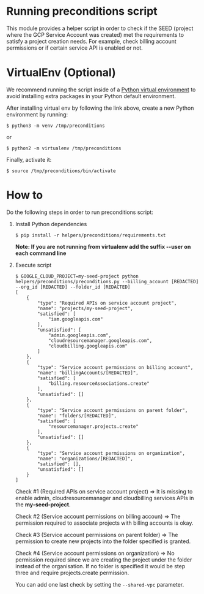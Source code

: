 # Running preconditions script
This module provides a helper script in order to check if the SEED (project where the GCP Service Account was created) met the requirements to satisfy a project creation needs. For example, check billing account permissions or if certain service API is enabled or not.


# VirtualEnv (Optional)
We recommend running the script inside of a [Python virtual environment](https://packaging.python.org/guides/installing-using-pip-and-virtual-environments/) to avoid installing extra packages in your Python default environment.

After installing virtual env by following the link above, create a new Python environment by running:
```
$ python3 -m venv /tmp/preconditions
```
or
```
$ python2 -m virtualenv /tmp/preconditions
```

Finally, activate it:
```
$ source /tmp/preconditions/bin/activate
```

# How to
Do the following steps in order to run preconditions script:

1) Install Python dependencies
    ```
    $ pip install -r helpers/preconditions/requirements.txt
    ```
    <p><b>Note: If you are not running from virtualenv add the suffix --user on each command line</b></p>
1) Execute script
    ```
    $ GOOGLE_CLOUD_PROJECT=my-seed-project python helpers/preconditions/preconditions.py --billing_account [REDACTED] --org_id [REDACTED] --folder_id [REDACTED]
    [
        {
            "type": "Required APIs on service account project",
            "name": "projects/my-seed-project",
            "satisfied": [
                "iam.googleapis.com"
            ],
            "unsatisfied": [
                "admin.googleapis.com",
                "cloudresourcemanager.googleapis.com",
                "cloudbilling.googleapis.com"
            ]
        },
        {
            "type": "Service account permissions on billing account",
            "name": "billingAccounts/[REDACTED]",
            "satisfied": [
                "billing.resourceAssociations.create"
            ],
            "unsatisfied": []
        },
        {
            "type": "Service account permissions on parent folder",
            "name": "folders/[REDACTED]",
            "satisfied": [
                "resourcemanager.projects.create"
            ],
            "unsatisfied": []
        },
        {
            "type": "Service account permissions on organization",
            "name": "organizations/[REDACTED]",
            "satisfied": [],
            "unsatisfied": []
        }
    ]
    ```
    Check #1 (Required APIs on service account project) => It is missing to enable admin, cloudresourcemanager and cloudbilling services APIs in the <b>my-seed-project</b>.

    Check #2 (Service account permissions on billing accoun) => The permission required to associate projects with billing accounts is okay.

    Check #3 (Service account permissions on parent folder) => The permission to create new projects into the folder specified is granted.

    Check #4 (Service account permissions on organization) => No permission required since we are creating the project under the folder instead of the organisation. If no folder is specified it would be step three and require projects.create permission.

    You can add one last check by setting the `--shared-vpc` parameter.
